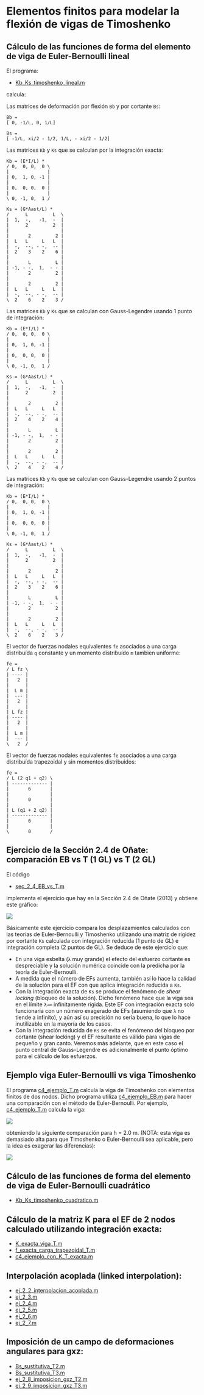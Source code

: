 # Elementos finitos para modelar la flexión de vigas de Timoshenko

## Cálculo de las funciones de forma del elemento de viga de Euler-Bernoulli lineal
El programa:
* [Kb_Ks_timoshenko_lineal.m](Kb_Ks_timoshenko_lineal.m)

calcula:

Las matrices de deformación por flexión `Bb` y por cortante `Bs`:

```
Bb =
[ 0, -1/L, 0, 1/L]
```
```
Bs =
[ -1/L, xi/2 - 1/2, 1/L, - xi/2 - 1/2]
```

Las matrices `Kb` y `Ks` que se calculan por la integración exacta:
```
Kb = (E*I/L) * 
/ 0,  0, 0,  0 \
|              |
| 0,  1, 0, -1 |
|              |
| 0,  0, 0,  0 |
|              |
\ 0, -1, 0,  1 /
```
```
Ks = (G*Aast/L) * 
/      L         L  \
|  1,  -,   -1,  -  |
|      2         2  |
|                   |
|       2         2 |
|  L   L     L   L  |
|  -,  --, - -,  -- |
|  2    3    2    6 |
|                   |
|       L         L |
| -1, - -,  1,  - - |
|       2         2 |
|                   |
|       2         2 |
|  L   L     L   L  |
|  -,  --, - -,  -- |
\  2    6    2    3 /
```

Las matrices `Kb` y `Ks` que se calculan con Gauss-Legendre usando 1 punto de integración:
```
Kb = (E*I/L) * 
/ 0,  0, 0,  0 \
|              |
| 0,  1, 0, -1 |
|              |
| 0,  0, 0,  0 |
|              |
\ 0, -1, 0,  1 /
```
```
Ks = (G*Aast/L) * 
/      L         L  \
|  1,  -,   -1,  -  |
|      2         2  |
|                   |
|       2         2 |
|  L   L     L   L  |
|  -,  --, - -,  -- |
|  2    4    2    4 |
|                   |
|       L         L |
| -1, - -,  1,  - - |
|       2         2 |
|                   |
|       2         2 |
|  L   L     L   L  |
|  -,  --, - -,  -- |
\  2    4    2    4 /
```

Las matrices `Kb` y `Ks` que se calculan con Gauss-Legendre usando 2 puntos de integración:
```
Kb = (E*I/L) * 
/ 0,  0, 0,  0 \
|              |
| 0,  1, 0, -1 |
|              |
| 0,  0, 0,  0 |
|              |
\ 0, -1, 0,  1 /
```
```
Ks = (G*Aast/L) * 
/      L         L  \
|  1,  -,   -1,  -  |
|      2         2  |
|                   |
|       2         2 |
|  L   L     L   L  |
|  -,  --, - -,  -- |
|  2    3    2    6 |
|                   |
|       L         L |
| -1, - -,  1,  - - |
|       2         2 |
|                   |
|       2         2 |
|  L   L     L   L  |
|  -,  --, - -,  -- |
\  2    6    2    3 /
```

El vector de fuerzas nodales equivalentes `fe` asociados a una carga distribuída `q` constante y un momento distribuído `m` tambien uniforme:
```
fe = 
/ L fz \
| ---- |
|   2  |
|      |
|  L m |
|  --- |
|   2  |
|      |
| L fz |
| ---- |
|   2  |
|      |
|  L m |
|  --- |
\   2  /
```
El vector de fuerzas nodales equivalentes `fe` asociados a una carga distribuída trapezoidal y sin momentos distribuidos:
```
fe = 
/ L (2 q1 + q2) \
| ------------- |
|       6       |
|               |
|       0       |
|               |
| L (q1 + 2 q2) |
| ------------- |
|       6       |
|               |
\       0       /
```

## Ejercicio de la Sección 2.4 de Oñate: comparación EB vs T (1 GL) vs T (2 GL)
El código

* [sec_2_4_EB_vs_T.m](sec_2_4_EB_vs_T.m)

implementa el ejercicio que hay en la Sección 2.4 de Oñate (2013) y obtiene este gráfico:

<img src="figs/lambda_vs_rw_0_a_6.svg">

Básicamente este ejercicio compara los desplazamientos calculados con las teorías de Euler-Bernoulli y Timoshenko utilizando una matriz de rigidez por cortante `Ks` calculada con integración reducida (1 punto de GL) e integración completa (2 puntos de GL). Se deduce de este ejercicio que:
* En una viga esbelta (`λ` muy grande) el efecto del esfuerzo cortante es despreciable y la solución numérica coincide con la predicha por la teoría de Euler-Bernoulli.
* A medida que el número de EFs aumenta, también así lo hace la calidad de la solución para el EF con que aplica integración reducida a `Ks`.
* Con la integración exacta de `Ks` se produce el fenómeno de *shear locking* (bloqueo de la solución). Dicho fenómeno hace que la viga sea en el límite `λ→∞` infinitamente rígida. Este EF con integración exacta solo funcionaría con un número exagerado de EFs (asumiendo que `λ` no tiende a infinito), y aún así su precisión no sería buena, lo que lo hace inutilizable en la mayoría de los casos.
* Con la integración reducida de `Ks` se evita el fenómeno del bloqueo por cortante (shear locking) y el EF resultante es válido para vigas de pequeño y gran canto. Veremos más adelante, que en este caso el punto central de Gauss-Legendre es adicionalmente el punto óptimo para el cálculo de los esfuerzos.

## Ejemplo viga Euler-Bernoulli vs viga Timoshenko
El programa [c4_ejemplo_T.m](c4_ejemplo_T.m) calcula la viga de Timoshenko con elementos finitos de dos nodos. Dicho programa utiliza [c4_ejemplo_EB.m](c4_ejemplo_EB.m) para hacer una comparación con el método de Euler-Bernoulli. Por ejemplo, [c4_ejemplo_T.m](c4_ejemplo_T.m) calcula la viga:

<img src="../ejemplos/figs/viga_Uribe_Escamilla_ej_5_5.png">

obteniendo la siguiente comparación para h = 2.0 m. (NOTA: esta viga es demasiado alta para que Timoshenko o Euler-Bernoulli sea aplicable, pero la idea es exagerar las diferencias):

<img src="figs/eb_vs_t_h_20_1.png">


## Cálculo de las funciones de forma del elemento de viga de Euler-Bernoulli cuadrático
* [Kb_Ks_timoshenko_cuadratico.m](Kb_Ks_timoshenko_cuadratico.m)

##  Cálculo de la matriz K para el EF de 2 nodos calculado utilizando integración exacta:
* [K_exacta_viga_T.m](K_exacta_viga_T.m)
* [f_exacta_carga_trapezoidal_T.m](f_exacta_carga_trapezoidal_T.m)
* [c4_ejemplo_con_K_T_exacta.m](c4_ejemplo_con_K_T_exacta.m)

## Interpolación acoplada (linked interpolation):
* [ej_2_2_interpolacion_acoplada.m](ej_2_2_interpolacion_acoplada.m)
* [ej_2_3.m](ej_2_3.m)
* [ej_2_4.m](ej_2_4.m)
* [ej_2_5.m](ej_2_5.m)
* [ej_2_6.m](ej_2_6.m)
* [ej_2_7.m](ej_2_7.m)


## Imposición de un campo de deformaciones angulares para gxz:
* [Bs_sustitutiva_T2.m](Bs_sustitutiva_T2.m)
* [Bs_sustitutiva_T3.m](Bs_sustitutiva_T3.m)
* [ej_2_8_imposicion_gxz_T2.m](ej_2_8_imposicion_gxz_T2.m)
* [ej_2_9_imposicion_gxz_T3.m](ej_2_9_imposicion_gxz_T3.m)
